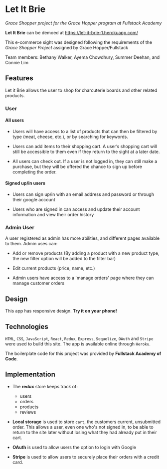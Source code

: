 # Let It Brie

_Grace Shopper project for the Grace Hopper program at Fullstack Academy_

**Let It Brie** can be demoed at https://let-it-brie-1.herokuapp.com/

This e-commerce sight was designed following the requirements of the _Grace Shopper Project_ assigned by Grace Hopper/Fullstack

Team members: Bethany Walker, Ayema Chowdhury, Summer Deehan, and Connie Lim

## Features

Let it Brie allows the user to shop for charcuterie boards and other related products.

### User ###

#### All users ####

* Users will have access to a list of products that can then be filtered by type (meat, cheese, etc.), or by searching for keywords.

* Users can add items to their shopping cart. A user’s shopping cart will still be accessible to them even if they return to the sight at a later date.

* All users can check out. If a user is not logged in, they can still make a purchase, but they will be offered the chance to sign up before completing the order.

#### Signed up/in users ####

* Users can sign up/in with an email address and password or through their google account

* Users who are signed in can access and update their account information and view their order history

### Admin User ###

A user registered as admin has more abilities, and different pages available to them. Admin uses can:

  * Add or remove products (By adding a product with a new product type, the new filter option will be added to the filter bar)

  * Edit current products (price, name, etc.)

  * Admin users have access to a 'manage orders' page where they can manage customer orders

## Design

This app has responsive design. **Try it on your phone!**

## Technologies

`HTML`, `CSS`, `JavaScript`, `React`, `Redux`, `Express`, `Sequelize`, `OAuth` and `Stripe` were used to build this site. The app is available online through `Heroku`.

The boilerplate code for this project was provided by **Fullstack Academy of Code**.

## Implementation

* The **redux** store keeps track of:
  * users
  * orders
  * products
  * reviews

* **Local storage** is used to store `cart`, the customers current, unsubmitted order. This allows a user, even one who's not signed in, to be able to return to the site later without losing what they had already put in their cart.

* **OAuth** is used to allow users the option to login with Google

* **Stripe** is used to allow users to securely place their orders with a credit card.
